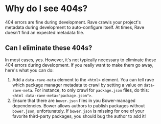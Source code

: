# Why do I see 404s?

404 errors are fine during development.  Rave crawls your project's metadata
during development to auto-configure itself.  At times, Rave doesn't find an
expected metadata file.

## Can I eliminate these 404s?

In most cases, yes.  However, it's not typically necessary to eliminate
these 404 errors during development.  If you really want to make them
go away, here's what you can do:

1.  Add a `data-rave-meta` element to the `<html>` element.  You can tell
    rave which package manager metadata to crawl by setting a value on
    `data-rave-meta`.  For instance, to only crawl for `package.json`
    files, do this: `<html data-rave-meta="package.json">`.
2.  Ensure that there are `bower.json` files in you Bower-managed dependencies.
    Bower allows authors to publish packages without `bower.json`,
    unfortunately.  If `bower.json` is missing for one of your favorite
    third-party packages, you should bug the author to add it!
